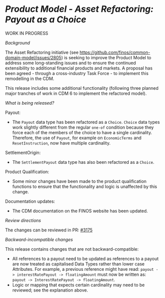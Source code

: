 # _Product Model - Asset Refactoring: Payout as a Choice_

WORK IN PROGRESS

_Background_

The Asset Refactoring initiative (see https://github.com/finos/common-domain-model/issues/2805) is seeking to improve the Product Model to address some long-standing issues and to ensure the continued extensibility to additional  financial products and markets.  A proposal has been agreed - through a cross-industry Task Force - to implement this remodelling in the CDM.  

This release includes some additional functionality (following three planned major tranches of work in CDM 6 to implement the refactored model). 

_What is being released?_

Payout:
- The `Payout` data type has been refactored as a `Choice`.  `Choice` data types work slightly different from the regular `one-of` condition because they force each of the members of the choice to have a single cardinality.  Therefore, the use of `Payout`, for example on `EconomicTerms` and `ResetInstruction`, now have multiple cardinality.

SettlementOrigin:
- The `SettlementPayout` data type has also been refactored as a `Choice`.

Product Qualification:
- Some minor changes have been made to the product qualification functions to ensure that the functionality and logic is unaffected by this change.

Documentation updates:
- The CDM documentation on the FINOS website has been updated.

_Review directions_

The changes can be reviewed in PR: [#3175](https://github.com/finos/common-domain-model/pull/3175)

_Backward-incompatible changes_

This release contains changes that are not backward-compatible:
- All references to a payout need to be updated as references to a payout are now treated as capitalised Data Types rather than lower case Attributes.  For example, a previous reference might have read:  `payout -> interestRatePayout -> floatingAmount` must now be written as:  `payout -> InterestRatePayout -> floatingAmount`.
- Logic or mapping that expects certain cardinality may need to be reviewed; see the explanation above.
